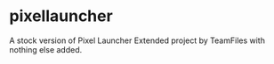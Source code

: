 # pixellauncher
A stock version of Pixel Launcher Extended project by TeamFiles with nothing else added.
